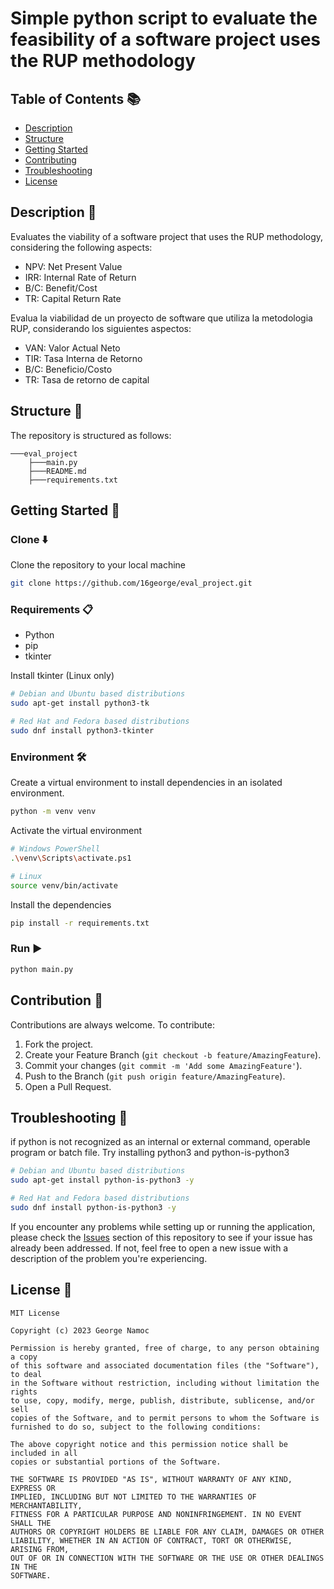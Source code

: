 # Simple python script to evaluate the feasibility of a software project uses the RUP methodology

## Table of Contents 📚
- [Description](#description)
- [Structure](#structure)
- [Getting Started](#getting-started)
- [Contributing](#contributing)
- [Troubleshooting](#troubleshooting)
- [License](#license)

## Description 📝

Evaluates the viability of a software project that uses the RUP methodology, considering the following aspects:
- NPV: Net Present Value
- IRR: Internal Rate of Return
- B/C: Benefit/Cost
- TR: Capital Return Rate

Evalua la viabilidad de un proyecto de software que utiliza la metodologia RUP, considerando los siguientes aspectos:
- VAN: Valor Actual Neto
- TIR: Tasa Interna de Retorno
- B/C: Beneficio/Costo
- TR: Tasa de retorno de capital

## Structure 📂

The repository is structured as follows:

```
───eval_project
    ├───main.py
    ├───README.md
    ├───requirements.txt

```

## Getting Started 🚀

### Clone ⬇️

Clone the repository to your local machine

```bash
git clone https://github.com/16george/eval_project.git
```

### Requirements 📋

- Python
- pip
- tkinter

Install tkinter (Linux only)

```bash
# Debian and Ubuntu based distributions
sudo apt-get install python3-tk
```

```bash
# Red Hat and Fedora based distributions
sudo dnf install python3-tkinter
```

### Environment 🛠️

Create a virtual environment to install dependencies in an isolated environment.

```bash
python -m venv venv
```

Activate the virtual environment

```bash
# Windows PowerShell
.\venv\Scripts\activate.ps1
```
```bash
# Linux
source venv/bin/activate
```

Install the dependencies
```bash
pip install -r requirements.txt
```

### Run ▶️

```python
python main.py
```

## Contribution 🤝

Contributions are always welcome. To contribute:

1. Fork the project.
2. Create your Feature Branch (`git checkout -b feature/AmazingFeature`).
3. Commit your changes (`git commit -m 'Add some AmazingFeature'`).
4. Push to the Branch (`git push origin feature/AmazingFeature`).
5. Open a Pull Request.

## Troubleshooting 🔧

if python is not recognized as an internal or external command, operable program or batch file. Try installing python3 and python-is-python3

```bash
# Debian and Ubuntu based distributions
sudo apt-get install python-is-python3 -y
```

```bash
# Red Hat and Fedora based distributions
sudo dnf install python-is-python3 -y
```

If you encounter any problems while setting up or running the application, please check the [Issues](https://github.com/16george/eval_project/issues) section of this repository to see if your issue has already been addressed. If not, feel free to open a new issue with a description of the problem you're experiencing.

## License 📄
```
MIT License

Copyright (c) 2023 George Namoc

Permission is hereby granted, free of charge, to any person obtaining a copy
of this software and associated documentation files (the "Software"), to deal
in the Software without restriction, including without limitation the rights
to use, copy, modify, merge, publish, distribute, sublicense, and/or sell
copies of the Software, and to permit persons to whom the Software is
furnished to do so, subject to the following conditions:

The above copyright notice and this permission notice shall be included in all
copies or substantial portions of the Software.

THE SOFTWARE IS PROVIDED "AS IS", WITHOUT WARRANTY OF ANY KIND, EXPRESS OR
IMPLIED, INCLUDING BUT NOT LIMITED TO THE WARRANTIES OF MERCHANTABILITY,
FITNESS FOR A PARTICULAR PURPOSE AND NONINFRINGEMENT. IN NO EVENT SHALL THE
AUTHORS OR COPYRIGHT HOLDERS BE LIABLE FOR ANY CLAIM, DAMAGES OR OTHER
LIABILITY, WHETHER IN AN ACTION OF CONTRACT, TORT OR OTHERWISE, ARISING FROM,
OUT OF OR IN CONNECTION WITH THE SOFTWARE OR THE USE OR OTHER DEALINGS IN THE
SOFTWARE.
```